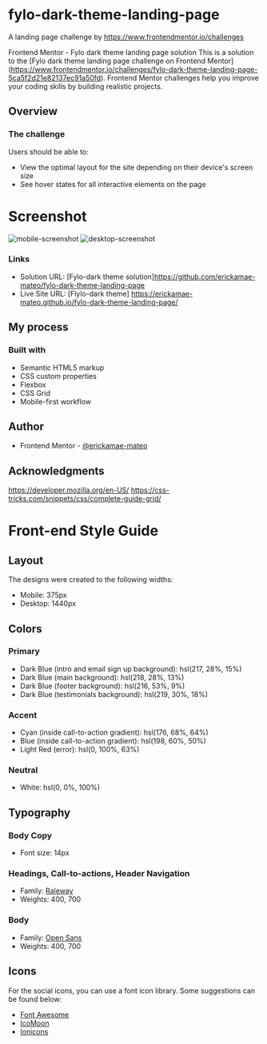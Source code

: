 # fylo-dark-theme-landing-page
A landing page challenge by https://www.frontendmentor.io/challenges

Frontend Mentor - Fylo dark theme landing page solution
This is a solution to the [Fylo dark theme landing page challenge on Frontend Mentor] 
(https://www.frontendmentor.io/challenges/fylo-dark-theme-landing-page-5ca5f2d21e82137ec91a50fd).
Frontend Mentor challenges help you improve your coding skills by building realistic projects.

## Overview

### The challenge

Users should be able to:

- View the optimal layout for the site depending on their device's screen size
- See hover states for all interactive elements on the page

# Screenshot
 ![mobile-screenshot](https://user-images.githubusercontent.com/88840940/138865837-30d77341-1962-481a-b447-17edd0cd4e19.png)
![desktop-screenshot](https://user-images.githubusercontent.com/88840940/138865888-ad24c3d4-5059-408c-84ed-6dcd70080db3.png)

### Links

- Solution URL: [Fylo-dark theme solution]https://github.com/erickamae-mateo/fylo-dark-theme-landing-page
- Live Site URL:  [Flylo-dark theme] https://erickamae-mateo.github.io/fylo-dark-theme-landing-page/

## My process
### Built with

- Semantic HTML5 markup
- CSS custom properties
- Flexbox
- CSS Grid
- Mobile-first workflow

## Author

- Frontend Mentor - [@erickamae-mateo](https://www.frontendmentor.io/profile/erickamae-mateo)


## Acknowledgments

https://developer.mozilla.org/en-US/
https://css-tricks.com/snippets/css/complete-guide-grid/


# Front-end Style Guide

## Layout

The designs were created to the following widths:

- Mobile: 375px
- Desktop: 1440px

## Colors

### Primary

- Dark Blue (intro and email sign up background): hsl(217, 28%, 15%)
- Dark Blue (main background): hsl(218, 28%, 13%)
- Dark Blue (footer background): hsl(216, 53%, 9%)
- Dark Blue (testimonials background): hsl(219, 30%, 18%)

### Accent

- Cyan (inside call-to-action gradient): hsl(176, 68%, 64%)
- Blue (inside call-to-action gradient): hsl(198, 60%, 50%)
- Light Red (error): hsl(0, 100%, 63%)

### Neutral

- White: hsl(0, 0%, 100%)

## Typography

### Body Copy

- Font size: 14px

### Headings, Call-to-actions, Header Navigation

- Family: [Raleway](https://fonts.google.com/specimen/Raleway)
- Weights: 400, 700

### Body

- Family: [Open Sans](https://fonts.google.com/specimen/Open+Sans)
- Weights: 400, 700

## Icons

For the social icons, you can use a font icon library. Some suggestions can be found below:

- [Font Awesome](https://fontawesome.com/)
- [IcoMoon](https://icomoon.io/)
- [Ionicons](https://ionicons.com/)
